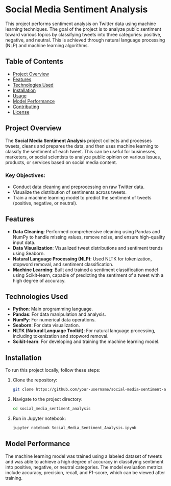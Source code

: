 # Social Media Sentiment Analysis

This project performs sentiment analysis on Twitter data using machine learning techniques. The goal of the project is to analyze public sentiment toward various topics by classifying tweets into three categories: positive, negative, and neutral. This is achieved through natural language processing (NLP) and machine learning algorithms.

## Table of Contents
- [Project Overview](#project-overview)
- [Features](#features)
- [Technologies Used](#technologies-used)
- [Installation](#installation)
- [Usage](#usage)
- [Model Performance](#model-performance)
- [Contributing](#contributing)
- [License](#license)

## Project Overview
The **Social Media Sentiment Analysis** project collects and processes tweets, cleans and prepares the data, and then uses machine learning to classify the sentiment of each tweet. This can be useful for businesses, marketers, or social scientists to analyze public opinion on various issues, products, or services based on social media content.

### Key Objectives:
- Conduct data cleaning and preprocessing on raw Twitter data.
- Visualize the distribution of sentiments across tweets.
- Train a machine learning model to predict the sentiment of tweets (positive, negative, or neutral).

## Features
- **Data Cleaning**: Performed comprehensive cleaning using Pandas and NumPy to handle missing values, remove noise, and ensure high-quality input data.
- **Data Visualization**: Visualized tweet distributions and sentiment trends using Seaborn.
- **Natural Language Processing (NLP)**: Used NLTK for tokenization, stopword removal, and sentiment classification.
- **Machine Learning**: Built and trained a sentiment classification model using Scikit-learn, capable of predicting the sentiment of a tweet with a high degree of accuracy.
  
## Technologies Used
- **Python**: Main programming language.
- **Pandas**: For data manipulation and analysis.
- **NumPy**: For numerical data operations.
- **Seaborn**: For data visualization.
- **NLTK (Natural Language Toolkit)**: For natural language processing, including tokenization and stopword removal.
- **Scikit-learn**: For developing and training the machine learning model.
  
## Installation
To run this project locally, follow these steps:

1. Clone the repository:
    ```bash
    git clone https://github.com/your-username/social-media-sentiment-analysis.git](https://github.com/shivampri2002/social_media_sentiment_analysis.git
    ```

2. Navigate to the project directory:
    ```bash
    cd social_media_sentiment_analysis
    ```

3. Run in Jupyter notebook:
    ```bash
    jupyter notebook Social_Media_Sentiment_Analysis.ipynb
    ```

## Model Performance
The machine learning model was trained using a labeled dataset of tweets and was able to achieve a high degree of accuracy in classifying sentiment into positive, negative, or neutral categories. The model evaluation metrics include accuracy, precision, recall, and F1-score, which can be viewed after training.

